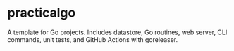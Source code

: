 # practicalgo
A template for Go projects. Includes datastore, Go routines, web server, CLI commands, unit tests, and GitHub Actions with goreleaser.
